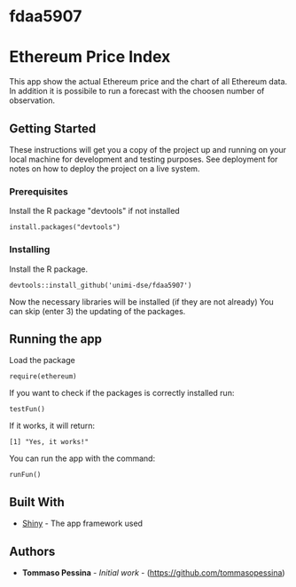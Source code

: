 # fdaa5907

# Ethereum Price Index

This app show the actual Ethereum price and the chart of all Ethereum data. In addition it is possibile to run a forecast with the choosen number of observation.

## Getting Started

These instructions will get you a copy of the project up and running on your local machine for development and testing purposes. See deployment for notes on how to deploy the project on a live system.

### Prerequisites

Install the R package "devtools" if not installed

```
install.packages("devtools")
```

### Installing

Install the R package.

```
devtools::install_github('unimi-dse/fdaa5907')
```

Now the necessary libraries will be installed (if they are not already)
You can skip (enter 3) the updating of the packages. 

## Running the app

Load the package

```
require(ethereum)
```
If you want to check if the packages is correctly installed run:

```
testFun()
```
If it works, it will return:

```
[1] "Yes, it works!"
```

You can run the app with the command:

```
runFun()
```

## Built With

* [Shiny](https://shiny.rstudio.com/) - The app framework used


## Authors

* **Tommaso Pessina** - *Initial work* - (https://github.com/tommasopessina)
